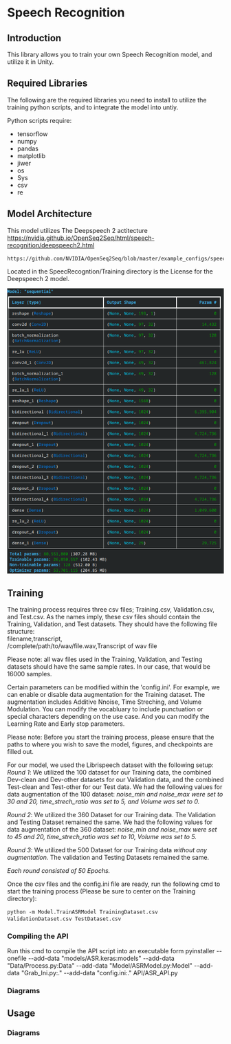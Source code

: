 # Speech Recognition
## Introduction
This library allows you to train your own Speech Recognition model, and utilize it in Unity.

## Required Libraries
The following are the required libraries you need to install to utilize the training python scripts, and to integrate the model into untiy.

Python scripts require:
<ul>
    <li>tensorflow</li>
    <li>numpy</li>
    <li>pandas</li>
    <li>matplotlib</li>
    <li>jiwer</li>
    <li>os</li>
    <li>Sys</li>
    <li>csv</li>
    <li>re</li>
</ul>

## Model Architecture
This model utilizes The Deepspeech 2 actitecture
    https://nvidia.github.io/OpenSeq2Seq/html/speech-recognition/deepspeech2.html
    
    https://github.com/NVIDIA/OpenSeq2Seq/blob/master/example_configs/speech2text/ds2_small_1gpu.py

Located in the SpeecRecogntion/Training directory is the License for the Deepspeech 2 model.

![Model Architecture](Diagrams/ModelArchitecture.png)

## Training
The training process requires three csv files; Training.csv, Validation.csv, and Test.csv. As the names imply, these csv 
files should contain the Training, Validation, and Test datasets. They should have the following file structure:<br>
    filename,transcript,<br>
    /complete/path/to/wav/file.wav,Transcript of wav file<br>

Please note: all wav files used in the Training, Validation, and Testing datasets should have the same sample rates. In
our case, that would be 16000 samples.

Certain parameters can be modified within the 'config.ini'. For example, we can enable or disable data augmentation for 
the Training dataset. The augmentation includes Additive Nnoise, Time Streching, and Volume Modulation. You can modify the
vocabluary to include punctuation or special characters depending on the use case. And you can modify the Learning Rate and
Early stop parameters.

Please note: Before you start the training process, please ensure that the paths to where you wish to save the model, 
figures, and checkpoints are filled out.

For our model, we used the Librispeech dataset with the following setup:
*Round 1*: We utilized the 100 dataset for our Training data, the combined Dev-clean and Dev-other datasets for our 
Validation data, and the combined Test-clean and Test-other for our Test data. We had the following values for data 
augmentation of the 100 dataset: *noise_min and noise_max were set to 30 and 20, time_strech_ratio was set to 5, and 
Volume was set to 0.*

*Round 2*: We utilized the 360 Dataset for our Training data. The Validation and Testing Dataset remained the same. We had 
the following values for data augmentation of the 360 dataset: *noise_min and noise_max were set to 45 and 20, 
time_strech_ratio was set to 10, Volume was set to 5.*

*Round 3*: We utilized the 500 Dataset for our Training data *without any augmentation.* The validation and Testing Datasets 
remained the same.

*Each round consisted of 50 Epochs.*

Once the csv files and the config.ini file are ready, run the following cmd to start the training process (Please be sure
to center on the Training directory):

    python -m Model.TrainASRModel TrainingDataset.csv ValidationDataset.csv TestDataset.csv

### Compiling the API
Run this cmd to compile the API script into an executable form
pyinstaller --onefile --add-data "models/ASR.keras:models" --add-data "Data/Process.py:Data" --add-data "Model/ASRModel.py:Model" --add-data "Grab_Ini.py:." --add-data "config.ini:." API/ASR_API.py

### Diagrams

## Usage

### Diagrams
